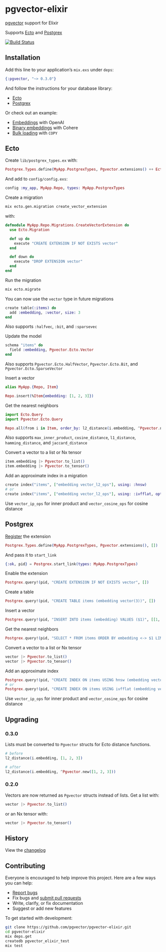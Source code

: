# pgvector-elixir

[pgvector](https://github.com/pgvector/pgvector) support for Elixir

Supports [Ecto](https://github.com/elixir-ecto/ecto) and [Postgrex](https://github.com/elixir-ecto/postgrex)

[![Build Status](https://github.com/pgvector/pgvector-elixir/actions/workflows/build.yml/badge.svg)](https://github.com/pgvector/pgvector-elixir/actions)

## Installation

Add this line to your application’s `mix.exs` under `deps`:

```elixir
{:pgvector, "~> 0.3.0"}
```

And follow the instructions for your database library:

- [Ecto](#ecto)
- [Postgrex](#postgrex)

Or check out an example:

- [Embeddings](https://github.com/pgvector/pgvector-elixir/blob/master/examples/openai/example.exs) with OpenAI
- [Binary embeddings](https://github.com/pgvector/pgvector-elixir/blob/master/examples/cohere/example.exs) with Cohere
- [Bulk loading](https://github.com/pgvector/pgvector-elixir/blob/master/examples/loading/example.exs) with `COPY`

## Ecto

Create `lib/postgrex_types.ex` with:

```elixir
Postgrex.Types.define(MyApp.PostgrexTypes, Pgvector.extensions() ++ Ecto.Adapters.Postgres.extensions(), [])
```

And add to `config/config.exs`:

```elixir
config :my_app, MyApp.Repo, types: MyApp.PostgrexTypes
```

Create a migration

```sh
mix ecto.gen.migration create_vector_extension
```

with:

```elixir
defmodule MyApp.Repo.Migrations.CreateVectorExtension do
  use Ecto.Migration

  def up do
    execute "CREATE EXTENSION IF NOT EXISTS vector"
  end

  def down do
    execute "DROP EXTENSION vector"
  end
end
```

Run the migration

```sh
mix ecto.migrate
```

You can now use the `vector` type in future migrations

```elixir
create table(:items) do
  add :embedding, :vector, size: 3
end
```

Also supports `:halfvec`, `:bit`, and `:sparsevec`

Update the model

```elixir
schema "items" do
  field :embedding, Pgvector.Ecto.Vector
end
```

Also supports `Pgvector.Ecto.HalfVector`, `Pgvector.Ecto.Bit`, and `Pgvector.Ecto.SparseVector`

Insert a vector

```elixir
alias MyApp.{Repo, Item}

Repo.insert(%Item{embedding: [1, 2, 3]})
```

Get the nearest neighbors

```elixir
import Ecto.Query
import Pgvector.Ecto.Query

Repo.all(from i in Item, order_by: l2_distance(i.embedding, ^Pgvector.new([1, 2, 3])), limit: 5)
```

Also supports `max_inner_product`, `cosine_distance`, `l1_distance`, `hamming_distance`, and `jaccard_distance`

Convert a vector to a list or Nx tensor

```elixir
item.embedding |> Pgvector.to_list()
item.embedding |> Pgvector.to_tensor()
```

Add an approximate index in a migration

```elixir
create index("items", ["embedding vector_l2_ops"], using: :hnsw)
# or
create index("items", ["embedding vector_l2_ops"], using: :ivfflat, options: "lists = 100")
```

Use `vector_ip_ops` for inner product and `vector_cosine_ops` for cosine distance

## Postgrex

[Register](https://github.com/elixir-ecto/postgrex#extensions) the extension

```elixir
Postgrex.Types.define(MyApp.PostgrexTypes, Pgvector.extensions(), [])
```

And pass it to `start_link`

```elixir
{:ok, pid} = Postgrex.start_link(types: MyApp.PostgrexTypes)
```

Enable the extension

```elixir
Postgrex.query!(pid, "CREATE EXTENSION IF NOT EXISTS vector", [])
```

Create a table

```elixir
Postgrex.query!(pid, "CREATE TABLE items (embedding vector(3))", [])
```

Insert a vector

```elixir
Postgrex.query!(pid, "INSERT INTO items (embedding) VALUES ($1)", [[1, 2, 3]])
```

Get the nearest neighbors

```elixir
Postgrex.query!(pid, "SELECT * FROM items ORDER BY embedding <-> $1 LIMIT 5", [[1, 2, 3]])
```

Convert a vector to a list or Nx tensor

```elixir
vector |> Pgvector.to_list()
vector |> Pgvector.to_tensor()
```

Add an approximate index

```elixir
Postgrex.query!(pid, "CREATE INDEX ON items USING hnsw (embedding vector_l2_ops)", [])
# or
Postgrex.query!(pid, "CREATE INDEX ON items USING ivfflat (embedding vector_l2_ops) WITH (lists = 100)", [])
```

Use `vector_ip_ops` for inner product and `vector_cosine_ops` for cosine distance

## Upgrading

### 0.3.0

Lists must be converted to `Pgvector` structs for Ecto distance functions.

```elixir
# before
l2_distance(i.embedding, [1, 2, 3])

# after
l2_distance(i.embedding, ^Pgvector.new([1, 2, 3]))
```

### 0.2.0

Vectors are now returned as `Pgvector` structs instead of lists. Get a list with:

```elixir
vector |> Pgvector.to_list()
```

or an Nx tensor with:

```elixir
vector |> Pgvector.to_tensor()
```

## History

View the [changelog](https://github.com/pgvector/pgvector-elixir/blob/master/CHANGELOG.md)

## Contributing

Everyone is encouraged to help improve this project. Here are a few ways you can help:

- [Report bugs](https://github.com/pgvector/pgvector-elixir/issues)
- Fix bugs and [submit pull requests](https://github.com/pgvector/pgvector-elixir/pulls)
- Write, clarify, or fix documentation
- Suggest or add new features

To get started with development:

```sh
git clone https://github.com/pgvector/pgvector-elixir.git
cd pgvector-elixir
mix deps.get
createdb pgvector_elixir_test
mix test
```

